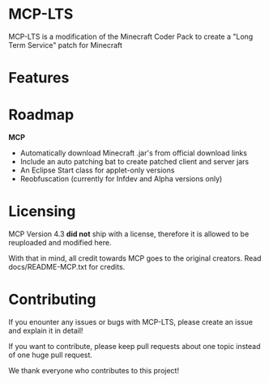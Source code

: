 # MCP-LTS

MCP-LTS is a modification of the Minecraft Coder Pack to create a "Long Term Service" patch for Minecraft

# Features

# Roadmap

**MCP**

* Automatically download Minecraft .jar's from official download links
* Include an auto patching bat to create patched client and server jars
* An Eclipse Start class for applet-only versions
* Reobfuscation (currently for Infdev and Alpha versions only)

# Licensing

MCP Version 4.3 __did not__ ship with a license, therefore it is allowed to be reuploaded and modified here.

With that in mind, all credit towards MCP goes to the original creators. Read docs/README-MCP.txt for credits.

# Contributing

If you enounter any issues or bugs with MCP-LTS, please create an issue and explain it in detail!

If you want to contribute, please keep pull requests about one topic instead of one huge pull request.

We thank everyone who contributes to this project!
